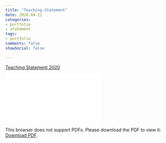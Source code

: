 ```yaml
---
title: "Teaching Statement"
date: 2020-04-11
categories:
- portfolio
- statement
tags:
- portfolio
comments: false
showSocial: false

---
```


[Teaching Statement 2020](/files/yuehao_teaching_2020.pdf)
<!--more-->


<object data="/files/yuehao_teaching_2020.pdf" type="application/pdf" width="700px" height="700px">
    <embed src="/files/yuehao_teaching_2020.pdf">
        <p>This browser does not support PDFs. Please download the PDF to view it: <a href="/files/be7380_lab7.pdf">Download PDF</a>.</p>
    </embed>
</object>





